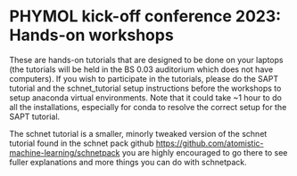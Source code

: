 # PHYMOL kick-off conference 2023: Hands-on workshops
These are hands-on tutorials that are designed to be done on your laptops (the tutorials will be held in the BS 0.03 auditorium which does not have computers). If you wish to participate in the tutorials, please do the SAPT tutorial and the schnet\_tutorial setup instructions before the workshops to setup anaconda virtual environments. Note that it could take ~1 hour to do all the installations, especially for conda to resolve the correct setup for the SAPT tutorial.

The schnet tutorial is a smaller, minorly tweaked version of the schnet tutorial found in the schnet pack github https://github.com/atomistic-machine-learning/schnetpack you are highly encouraged to go there to see fuller explanations and more things you can do with schnetpack.

